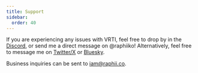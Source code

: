 ```yaml
---
title: Support
sidebar:
  order: 40
---
```


If you are experiencing any issues with VRTI, feel free to drop by in the [Discord](https://discord.gg/7MqdPJhYxC), or send me a direct message on @raphiiko!
Alternatively, feel free to message me on [Twitter/X](https://x.com/Raphiiko) or [Bluesky](https://bsky.app/profile/raphii.co).

Business inquiries can be sent to [iam@raphii.co](mailto:iam@raphii.co).
